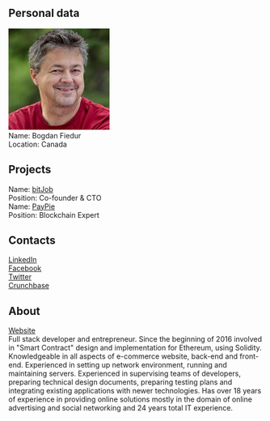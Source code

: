 ## Personal data
![bogdan fiedur photo](photo/bogdan_fiedur.jpg)  
Name:   Bogdan Fiedur  
Location: Canada
## Projects 
Name: [bitJob](../projects/bitjob.md)  
Position: Co-founder & CTO  
Name: [PayPie](../projects/paypie.md)  
Position: Blockchain Expert
## Contacts
[LinkedIn](https://www.linkedin.com/in/bogdanfiedur/)    
[Facebook](https://www.facebook.com/bogdan.fiedur)  
[Twitter](https://twitter.com/adlandpro)  
[Crunchbase](https://www.crunchbase.com/person/bogdan-fiedur#/entity)
## About
[Website](http://www.bogdanfiedur.net/)  
Full stack developer and entrepreneur. Since the beginning of 2016 involved in "Smart Contract" design and implementation for Ethereum, using Solidity. Knowledgeable in all aspects of e-commerce website, back-end and front-end. Experienced in setting up network environment, running and maintaining servers. Experienced in supervising teams of developers, preparing technical design documents, preparing testing plans and integrating existing applications with newer technologies. Has over 18 years of experience in providing online solutions mostly in the domain of online advertising and social networking and 24 years total IT experience. 
